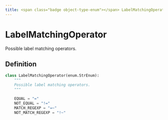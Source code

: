 ```yaml
---
title: <span class="badge object-type-enum"></span> LabelMatchingOperator
---
```

# <span class="badge object-type-enum"></span> LabelMatchingOperator

Possible label matching operators.

## Definition

```python
class LabelMatchingOperator(enum.StrEnum):
    """
    Possible label matching operators.
    """

    EQUAL = "="
    NOT_EQUAL = "!="
    MATCH_REGEXP = "=~"
    NOT_MATCH_REGEXP = "!~"
```
